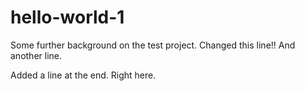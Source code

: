 # hello-world-1

Some further background on the test project.  Changed this line!!
And another line.

Added a line at the end.  Right here.
